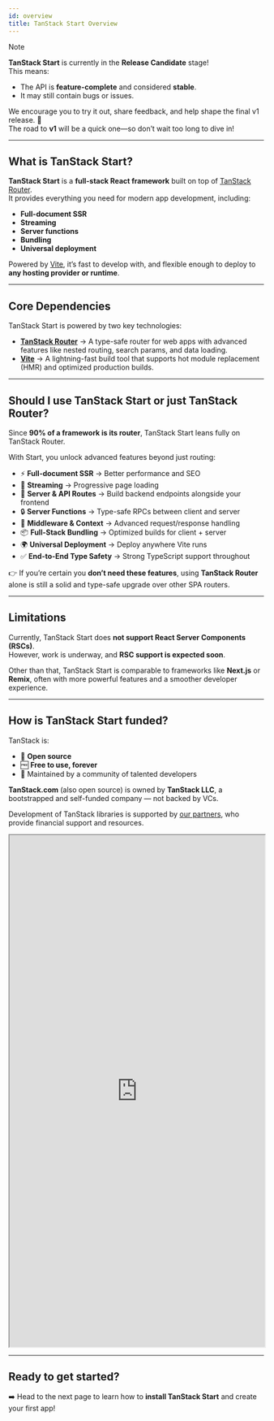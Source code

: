 ```yaml
---
id: overview
title: TanStack Start Overview
---
```


> [!NOTE]  
> **TanStack Start** is currently in the **Release Candidate** stage!  
> This means:
> - The API is **feature-complete** and considered **stable**.  
> - It may still contain bugs or issues.  
>   
> We encourage you to try it out, share feedback, and help shape the final v1 release. 🚀  
> The road to **v1** will be a quick one—so don’t wait too long to dive in!

---

## What is TanStack Start?

**TanStack Start** is a **full-stack React framework** built on top of [TanStack Router](https://tanstack.com/router).  
It provides everything you need for modern app development, including:

- **Full-document SSR**
- **Streaming**
- **Server functions**
- **Bundling**
- **Universal deployment**

Powered by [Vite](https://vite.dev/), it’s fast to develop with, and flexible enough to deploy to **any hosting provider or runtime**.

---

## Core Dependencies

TanStack Start is powered by two key technologies:

- **[TanStack Router](https://tanstack.com/router)** → A type-safe router for web apps with advanced features like nested routing, search params, and data loading.  
- **[Vite](https://vite.dev/)** → A lightning-fast build tool that supports hot module replacement (HMR) and optimized production builds.  

---

## Should I use TanStack Start or just TanStack Router?

Since **90% of a framework is its router**, TanStack Start leans fully on TanStack Router.  

With Start, you unlock advanced features beyond just routing:

- ⚡ **Full-document SSR** → Better performance and SEO  
- 🌊 **Streaming** → Progressive page loading  
- 🔌 **Server & API Routes** → Build backend endpoints alongside your frontend  
- 🔒 **Server Functions** → Type-safe RPCs between client and server  
- 🧩 **Middleware & Context** → Advanced request/response handling  
- 📦 **Full-Stack Bundling** → Optimized builds for client + server  
- 🌍 **Universal Deployment** → Deploy anywhere Vite runs  
- ✅ **End-to-End Type Safety** → Strong TypeScript support throughout  

👉 If you’re certain you **don’t need these features**, using **TanStack Router** alone is still a solid and type-safe upgrade over other SPA routers.

---

## Limitations

Currently, TanStack Start does **not support React Server Components (RSCs)**.  
However, work is underway, and **RSC support is expected soon**.  

Other than that, TanStack Start is comparable to frameworks like **Next.js** or **Remix**, often with more powerful features and a smoother developer experience.

---

## How is TanStack Start funded?

TanStack is:  
- 💯 **Open source**  
- 🆓 **Free to use, forever**  
- 👥 Maintained by a community of talented developers  

**TanStack.com** (also open source) is owned by **TanStack LLC**, a bootstrapped and self-funded company — not backed by VCs.  

Development of TanStack libraries is supported by [our partners](https://tanstack.com/partners?status=active&libraries=%5B%22start%22%5D), who provide financial support and resources.  

<iframe src="https://tanstack.com/partners-embed" style="aspect-ratio: 1/2; width: 100%;"></iframe>

---

## Ready to get started?

➡️ Head to the next page to learn how to **install TanStack Start** and create your first app!
